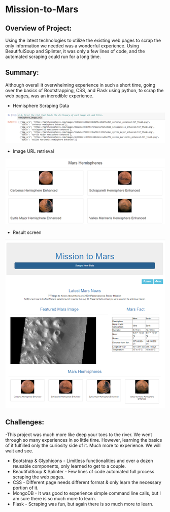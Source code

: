 # Mission-to-Mars

## Overview of Project:
Using the latest technologies to utilize the existing web pages to scrap the only information we needed was a wonderful experience.
Using BeautifulSoup and Splinter, it was only a few lines of code, and the automated scraping could run for a long time.

## Summary:
Although overall it overwhelming experience in such a short time, going over the basics of Bootstrapping, CSS, and Flask using python, to scrap the web pages, was an incredible experience. 

- Hemisphere Scraping Data

![Hemisphere Scrap Results](Images/hemisphere_image_urls.PNG)

- Image URL retrieval

![Hemisphere Image scrap by its URL](Images/hemisphere_web_display.PNG)

- Result screen

![Final Page & Their titles](Images/final_page.PNG)


## Challenges:  
-This project was much more like deep your toes to the river. We went through so many experiences in so little time.  However, learning the basics of it fulfilled only the curiosity side of it.  Much more to experience.  We will wait and see.
- Bootstrap & Glyphicons - Limitless functionalities and over a dozen reusable components, only learned to get to a couple.
- BeautifulSoup & Splinter - Few lines of code automated full process scraping the web pages.
- CSS - Different page needs different format & only learn the necessary portion of it.
- MongoDB - It was good to experience simple command line calls, but I am sure there is so much more to learn.
- Flask - Scraping was fun, but again there is so much more to learn.

